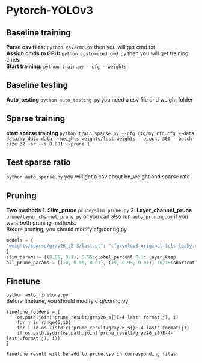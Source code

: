 # Pytorch-YOLOv3<br>
## Baseline training<br>
**Parse csv files:** `python csv2cmd.py` then you will get cmd.txt<br>
**Assign cmds to GPU:** `python customized_cmd.py` then you will get training cmds<br>
**Start training:** `python train.py --cfg --weights`
## Baseline testing<br>
**Auto_testing** `python auto_testing.py` you need a csv file and weight folder
## Sparse training <br>
**strat sparse training** `python train_sparse.py --cfg cfg/my_cfg.cfg --data data/my_data.data --weights weights/last.weights --epochs 300 --batch-size 32 -sr --s 0.001 --prune 1`<br>
## Test sparse ratio
`python auto_sparse.py` you will get a csv about bn_weight and sparse rate<br>
## Pruning
**Two methods** **1. Slim_prune** `prune/slim_prune.py` **2. Layer_channel_prune** `prune/layer_channel_prune.py` or you can also run `auto_pruning.py` if you want both pruning methods.<br>
Before pruning, you should modify cfg/config.py <br>
```python
models = {
"weights/sparse/gray26_sE-3/last.pt": "cfg/yolov3-original-1cls-leaky.cfg",
}
slim_params = [(0.95, 0.1)] 0.95:global_percent 0.1: layer_keep
all_prune_params = [(10, 0.95, 0.01), (15, 0.95, 0.01)] 10/15:shortcut layer num 0.95:global_percent 0.1: layer_keep
```
## Finetune
`python auto_finetune.py`<br>
 Before finetune, you should modify cfg/config.py <br>
```
finetune_folders = [
    os.path.join('prune_result/gray26_s{}E-4-last'.format(j), i)
    for j in range(6,10)
    for i in os.listdir('prune_result/gray26_s{}E-4-last'.format(j))
    if os.path.isdir(os.path.join('prune_result/gray26_s{}E-4-last'.format(j), i))
]
```
    Finetune result will be add to prune.csv in corresponding files
